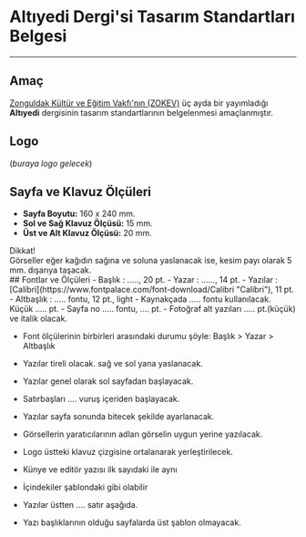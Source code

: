 # Altıyedi Dergi'si Tasarım Standartları Belgesi
---
## Amaç
[Zonguldak Kültür ve Eğitim Vakfı'nın (ZOKEV)](http://www.zokev.org "Zonguldak Kültür ve Eğitim Vakfı (ZOKEV)") üç ayda bir yayımladığı **Altıyedi** dergisinin tasarım standartlarının belgelenmesi amaçlanmıştır.
## Logo
(_buraya logo gelecek_)

## Sayfa ve Klavuz Ölçüleri
- **Sayfa Boyutu:** 160 x 240 mm.
- **Sol ve Sağ Klavuz Ölçüsü:** 15 mm.
- **Üst ve Alt Klavuz Ölçüsü:** 20 mm.
<div class="infotitle">Dikkat!</div>
<div class="info">
Görseller eğer kağıdın sağına ve soluna yaslanacak ise, kesim payı olarak  5 mm. dışarıya taşacak.
</div>
## Fontlar ve Ölçüleri
- Başlık : ....., 20 pt.
- Yazar : ......, 14 pt.
- Yazılar : [Calibri](https://www.fontpalace.com/font-download/Calibri "Calibri"), 11 pt.
- Altbaşlık : ..... fontu, 12 pt., light
- Kaynakçada ..... fontu kullanılacak. Küçük ..... pt.
- Sayfa no ..... fontu, .... pt.
- Fotoğraf alt yazıları ..... pt.(küçük) ve italik olacak.

- Font ölçülerinin birbirleri arasındaki durumu şöyle: Başlık > Yazar > Altbaşlık


- Yazılar tireli olacak. sağ ve sol yana yaslanacak.
- Yazılar genel olarak sol sayfadan başlayacak.
- Satırbaşları .... vuruş içeriden başlayacak.
- Yazılar sayfa sonunda bitecek şekilde ayarlanacak.
- Görsellerin yaratıcılarının adları görselin uygun yerine yazılacak.
- Logo üstteki klavuz çizgisine ortalanarak yerleştirilecek.
- Künye ve editör yazısı ilk sayıdaki ile aynı
- İçindekiler şablondaki gibi olabilir
- Yazılar üstten .... satır aşağıda.
- Yazı başlıklarının olduğu sayfalarda üst şablon olmayacak.
